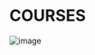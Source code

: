 # COURSES
![image](https://user-images.githubusercontent.com/109751495/205598874-131673d5-4d80-41f8-9a14-79f551f38dc3.png)
